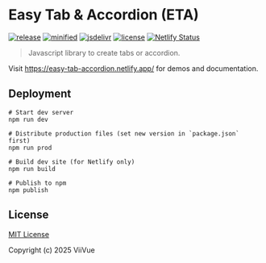 # Easy Tab & Accordion (ETA)

[![release](https://badgen.net/github/release/viivue/easy-tab-accordion/)](https://github.com/viivue/easy-tab-accordion/releases/latest)
[![minified](https://badgen.net/badge/minified/10KB/cyan)](https://www.jsdelivr.com/package/gh/viivue/easy-tab-accordion)
[![jsdelivr](https://data.jsdelivr.com/v1/package/gh/viivue/easy-tab-accordion/badge?style=rounded)](https://www.jsdelivr.com/package/gh/viivue/easy-tab-accordion)
[![license](https://badgen.net/github/license/viivue/easy-tab-accordion/)](https://github.com/viivue/easy-tab-accordion/blob/main/LICENSE)
[![Netlify Status](https://api.netlify.com/api/v1/badges/baaede11-84dc-46b3-b434-11aad923a156/deploy-status)](https://app.netlify.com/sites/easy-tab-accordion/deploys)

> Javascript library to create tabs or accordion.


Visit https://easy-tab-accordion.netlify.app/ for demos and documentation.


## Deployment

```shell
# Start dev server
npm run dev

# Distribute production files (set new version in `package.json` first)
npm run prod

# Build dev site (for Netlify only)
npm run build

# Publish to npm
npm publish
```

## License

[MIT License](https://github.com/viivue/easy-tab-accordion/blob/main/LICENSE)

Copyright (c) 2025 ViiVue